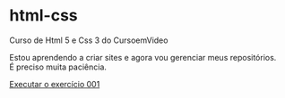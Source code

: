 # html-css
 Curso de Html 5 e Css 3 do CursoemVideo

Estou aprendendo a criar sites e agora vou gerenciar meus repositórios.
<br>
É preciso muita paciência.

<a href="https://everaldoricardo-93059-github.io/html-css/exer001/index.html">Executar o exercício 001<a>



